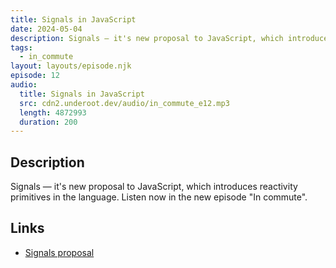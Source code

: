 ```yaml
---
title: Signals in JavaScript
date: 2024-05-04
description: Signals — it's new proposal to JavaScript, which introduces reactivity primitives in the language. Listen now in the new episode "In commute".
tags:
  - in_commute
layout: layouts/episode.njk
episode: 12
audio:
  title: Signals in JavaScript
  src: cdn2.underoot.dev/audio/in_commute_e12.mp3
  length: 4872993
  duration: 200
---
```

## Description
Signals — it's new proposal to JavaScript, which introduces reactivity primitives in the language. Listen now in the new episode "In commute".

## Links

- <a href="https://github.com/tc39/proposal-signals" target="_blank">Signals proposal</a>
